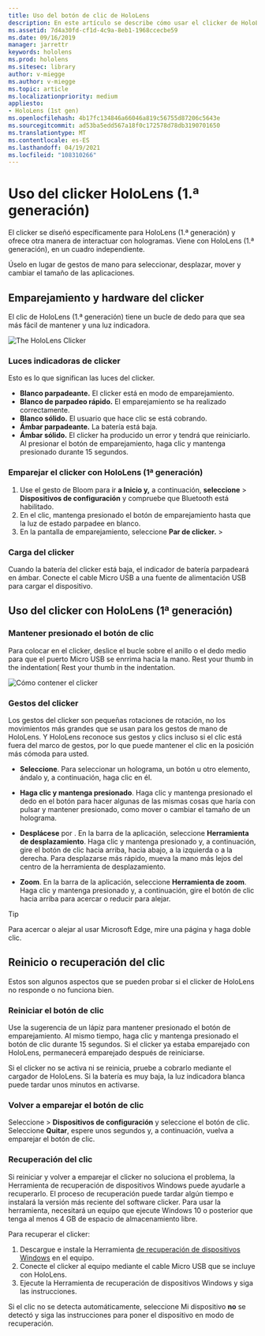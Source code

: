 ```yaml
---
title: Uso del botón de clic de HoloLens
description: En este artículo se describe cómo usar el clicker de HoloLens, incluidos el emparejamiento, la carga y la recuperación del clicker.
ms.assetid: 7d4a30fd-cf1d-4c9a-8eb1-1968ccecbe59
ms.date: 09/16/2019
manager: jarrettr
keywords: hololens
ms.prod: hololens
ms.sitesec: library
author: v-miegge
ms.author: v-miegge
ms.topic: article
ms.localizationpriority: medium
appliesto:
- HoloLens (1st gen)
ms.openlocfilehash: 4b17fc134846a66046a819c56755d87206c5643e
ms.sourcegitcommit: ad53ba5edd567a18f0c172578d78db3190701650
ms.translationtype: MT
ms.contentlocale: es-ES
ms.lasthandoff: 04/19/2021
ms.locfileid: "108310266"
---
```

# <a name="use-the-hololens-1st-gen-clicker"></a>Uso del clicker HoloLens (1.ª generación)

El clicker se diseñó específicamente para HoloLens (1.ª generación) y ofrece otra manera de interactuar con hologramas. Viene con HoloLens (1.ª generación), en un cuadro independiente.

Úselo en lugar de gestos de mano para seleccionar, desplazar, mover y cambiar el tamaño de las aplicaciones.

## <a name="clicker-hardware-and-pairing"></a>Emparejamiento y hardware del clicker

El clic de HoloLens (1.ª generación) tiene un bucle de dedo para que sea más fácil de mantener y una luz indicadora.

![The HoloLens Clicker](images/use-hololens-clicker-1.png)

### <a name="clicker-indicator-lights"></a>Luces indicadoras de clicker

Esto es lo que significan las luces del clicker.

- **Blanco parpadeante.** El clicker está en modo de emparejamiento.
- **Blanco de parpadeo rápido.** El emparejamiento se ha realizado correctamente.
- **Blanco sólido.** El usuario que hace clic se está cobrando.
- **Ámbar parpadeante.** La batería está baja.
- **Ámbar sólido.** El clicker ha producido un error y tendrá que reiniciarlo. Al presionar el botón de emparejamiento, haga clic y mantenga presionado durante 15 segundos.

### <a name="pair-the-clicker-with-your-hololens-1st-gen"></a>Emparejar el clicker con HoloLens (1ª generación)

1. Use el gesto de Bloom para ir **a Inicio y,** a continuación, **seleccione**  >  **Dispositivos de configuración** y compruebe que Bluetooth está habilitado.
1. En el clic, mantenga presionado el botón de emparejamiento hasta que la luz de estado parpadee en blanco.
1. En la pantalla de emparejamiento, seleccione **Par de clicker.**  >  

### <a name="charge-the-clicker"></a>Carga del clicker

Cuando la batería del clicker está baja, el indicador de batería parpadeará en ámbar. Conecte el cable Micro USB a una fuente de alimentación USB para cargar el dispositivo.

## <a name="use-the-clicker-with-hololens-1st-gen"></a>Uso del clicker con HoloLens (1ª generación)

### <a name="hold-the-clicker"></a>Mantener presionado el botón de clic

Para colocar en el clicker, deslice el bucle sobre el anillo o el dedo medio para que el puerto Micro USB se enrrima hacia la mano. Rest your thumb in the indentation( Rest your thumb in the indentation.

![Cómo contener el clicker](images/use-hololens-clicker-2.png)

### <a name="clicker-gestures"></a>Gestos del clicker

Los gestos del clicker son pequeñas rotaciones de rotación, no los movimientos más grandes que se usan para los gestos de mano de HoloLens. Y HoloLens reconoce sus gestos y clics incluso [](hololens1-basic-usage.md)si el clic está fuera del marco de gestos, por lo que puede mantener el clic en la posición más cómoda para usted.

- **Seleccione**. Para seleccionar un holograma, un botón u otro elemento, ándalo y, a continuación, haga clic en él.

- **Haga clic y mantenga presionado**. Haga clic y mantenga presionado el dedo en el botón para hacer algunas de las mismas cosas que haría con pulsar y mantener presionado, como mover o cambiar el tamaño de un holograma.

- **Desplácese** por . En la barra de la aplicación, seleccione **Herramienta de desplazamiento**. Haga clic y mantenga presionado y, a continuación, gire el botón de clic hacia arriba, hacia abajo, a la izquierda o a la derecha. Para desplazarse más rápido, mueva la mano más lejos del centro de la herramienta de desplazamiento.

- **Zoom**. En la barra de la aplicación, seleccione **Herramienta de zoom**. Haga clic y mantenga presionado y, a continuación, gire el botón de clic hacia arriba para acercar o reducir para alejar.

> [!TIP]
> Para acercar o alejar al usar Microsoft Edge, mire una página y haga doble clic.

## <a name="restart-or-recover-the-clicker"></a>Reinicio o recuperación del clic

Estos son algunos aspectos que se pueden probar si el clicker de HoloLens no responde o no funciona bien.

### <a name="restart-the-clicker"></a>Reiniciar el botón de clic

Use la sugerencia de un lápiz para mantener presionado el botón de emparejamiento. Al mismo tiempo, haga clic y mantenga presionado el botón de clic durante 15 segundos. Si el clicker ya estaba emparejado con HoloLens, permanecerá emparejado después de reiniciarse.

Si el clicker no se activa ni se reinicia, pruebe a cobrarlo mediante el cargador de HoloLens. Si la batería es muy baja, la luz indicadora blanca puede tardar unos minutos en activarse.

### <a name="re-pair-the-clicker"></a>Volver a emparejar el botón de clic

Seleccione   >  **Dispositivos de configuración** y seleccione el botón de clic. Seleccione **Quitar**, espere unos segundos y, a continuación, vuelva a emparejar el botón de clic.

### <a name="recover-the-clicker"></a>Recuperación del clic

Si reiniciar y volver a emparejar el clicker no soluciona el problema, la Herramienta de recuperación de dispositivos Windows puede ayudarle a recuperarlo. El proceso de recuperación puede tardar algún tiempo e instalará la versión más reciente del software clicker. Para usar la herramienta, necesitará un equipo que ejecute Windows 10 o posterior que tenga al menos 4 GB de espacio de almacenamiento libre.

Para recuperar el clicker:

1. Descargue e instale la Herramienta [de recuperación de dispositivos Windows](https://dev.azure.com/ContentIdea/ContentIdea/_queries/query/8a004dbe-73f8-4a32-94bc-368fc2f2a895/) en el equipo.
1. Conecte el clicker al equipo mediante el cable Micro USB que se incluye con HoloLens.
1. Ejecute la Herramienta de recuperación de dispositivos Windows y siga las instrucciones.

Si el clic no se detecta automáticamente, seleccione Mi dispositivo **no** se detectó y siga las instrucciones para poner el dispositivo en modo de recuperación.
